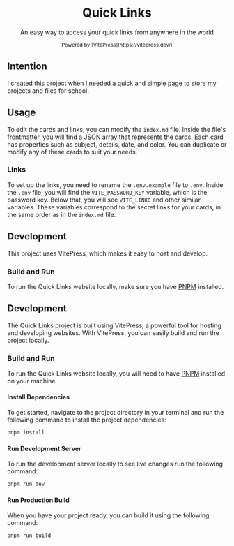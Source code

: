 <div align="center">
  <h1>Quick Links</h1>
  <p>An easy way to access your quick links from anywhere in the world</p>
  <small>Powered by [VitePress](https://vitepress.dev/)</small>
</div>

## Intention

I created this project when I needed a quick and simple page to store my projects and files for school.

## Usage

To edit the cards and links, you can modify the `index.md` file. Inside the file's frontmatter, you will find a JSON array that represents the cards. Each card has properties such as subject, details, date, and color. You can duplicate or modify any of these cards to suit your needs.

### Links

To set up the links, you need to rename the `.env.example` file to `.env`. Inside the `.env` file, you will find the `VITE_PASSWORD_KEY` variable, which is the password key. Below that, you will see `VITE_LINK0` and other similar variables. These variables correspond to the secret links for your cards, in the same order as in the `index.md` file.

## Development

This project uses VitePress, which makes it easy to host and develop.

### Build and Run

To run the Quick Links website locally, make sure you have [PNPM](https://pnpm.io/) installed.

## Development

The Quick Links project is built using VitePress, a powerful tool for hosting and developing websites. With VitePress, you can easily build and run the project locally.

### Build and Run

To run the Quick Links website locally, you will need to have [PNPM](https://pnpm.io/) installed on your machine.

#### Install Dependencies

To get started, navigate to the project directory in your terminal and run the following command to install the project dependencies:

```bash
pnpm install
```

#### Run Development Server

To run the development server locally to see live changes run the following command:

```bash
pnpm run dev
```

#### Run Production Build

When you have your project ready, you can build it using the following command:

```bash
pnpm run build
```